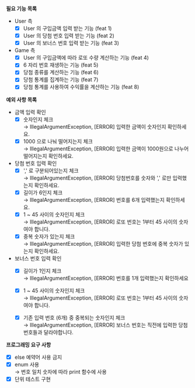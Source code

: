 **필요 기능 목록**
- User 측
  - [x] User 의 구입금액 입력 받는 기능 (feat 1)
  - [x] User 의 당첨 번호 입력 받는 기능 (feat 2)
  - [x] User 의 보너스 번호 입력 받는 기능 (feat 3)
- Game 측
  - [x] User 의 구입금액에 따라 로또 수량 계산하는 기능 (feat 4)
  - [x] 6 자리 번호 재생하는 기능 (feat 5)
  - [x] 당첨 종류를 계산하는 기능 (feat 6)
  - [x] 당첨 통계를 집계하는 기능 (feat 7)
  - [x] 당첨 통계를 사용하여 수익률을 계산하는 기능 (feat 8)

**예외 사항 목록**
- 금액 입력 확인 
  - [x] 숫자인지 체크  
    &rarr; IllegalArgumentException, [ERROR] 입력한 금액이 숫자인지 확인하세요.
  - [x] 1000 으로 나눠 떨어지는지 체크  
    &rarr; IllegalArgumentException, [ERROR] 입력한 금액이 1000원으로 나누어 떨어지는지 확인하세요.
- 당첨 번호 입력 확인  
  - [x] ',' 로 구분되어있는지 체크  
    &rarr; IllegalArgumentException, [ERROR] 당첨번호를 숫자와 ',' 로만 입력했는지 확인하세요.
  - [x] 길이가 6인지 체크  
    &rarr; IllegalArgumentException, [ERROR] 번호를 6개 입력했는지 확인하세요.
  - [x] 1 ~ 45 사이의 숫자인지 체크  
    &rarr; IllegalArgumentException, [ERROR] 로또 번호는 1부터 45 사이의 숫자여야 합니다.
  - [x] 중복 숫자가 있는지 체크  
    &rarr; IllegalArgumentException, [ERROR] 입력한 당첨 번호에 중복 숫자가 있는지 확인하세요.
- 보너스 번호 입력 확인
  - [x] 길이가 1인지 체크  
    &rarr; IllegalArgumentException, [ERROR] 번호를 1개 입력했는지 확인하세요
  - [x] 1 ~ 45 사이의 숫자인지 체크  
    &rarr; IllegalArgumentException, [ERROR] 로또 번호는 1부터 45 사이의 숫자여야 합니다.
  - [x] 기존 입력 번호 (6개) 중 중복되는 숫자인지 체크  
    &rarr; IllegalArgumentException, [ERROR] 보너스 번호는 직전에 입력한 당첨 번호들과 달라야합니다.


**프로그래밍 요구 사항**
- [x] else 예약어 사용 금지
- [x] enum 사용  
  &rarr; 번호 일치 숫자에 따라 print 함수에 사용
- [x] 단위 테스트 구현